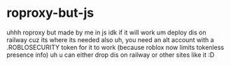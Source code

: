 # roproxy-but-js
uhhh roproxy but made by me in js idk if it will work um deploy dis on railway cuz its where its needed
also uh, you need an alt account with a .ROBLOSECURITY token for it to work (because roblox now limits tokenless presence info) uh u can either drop dis on railway or other sites like it :D

